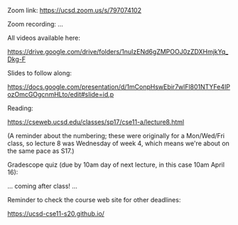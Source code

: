 Zoom link: https://ucsd.zoom.us/s/797074102

Zoom recording: ...

All videos available here:

https://drive.google.com/drive/folders/1nuIzENd6gZMPOOJ0zZDXHmjkYq_Dkg-F

Slides to follow along:

https://docs.google.com/presentation/d/1mConpHswEbir7wlFl801NTYFe4IPozOmcGOgcnmHLto/edit#slide=id.p

Reading:

https://cseweb.ucsd.edu/classes/sp17/cse11-a/lecture8.html

(A reminder about the numbering; these were originally for a Mon/Wed/Fri class,
so lecture 8 was Wednesday of week 4, which means we're about on the same pace
as S17.)

Gradescope quiz (due by 10am day of next lecture, in this case 10am April 16):

... coming after class! ...

Reminder to check the course web site for other deadlines:

https://ucsd-cse11-s20.github.io/

